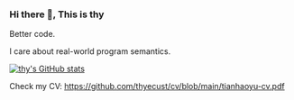 ### Hi there 👋, This is thy

Better code.

I care about real-world program semantics.

[![thy's GitHub stats](https://github-readme-stats.vercel.app/api?username=thyecust)](https://github.com/anuraghazra/github-readme-stats)

Check my CV: https://github.com/thyecust/cv/blob/main/tianhaoyu-cv.pdf

<!--
**thyecust/thyecust** is a ✨ _special_ ✨ repository because its `README.md` (this file) appears on your GitHub profile.

Here are some ideas to get you started:

- 🔭 I’m currently working on ...
- 🌱 I’m currently learning ...
- 👯 I’m looking to collaborate on ...
- 🤔 I’m looking for help with ...
- 💬 Ask me about ...
- 📫 How to reach me: ...
- 😄 Pronouns: ...
- ⚡ Fun fact: ...
-->
